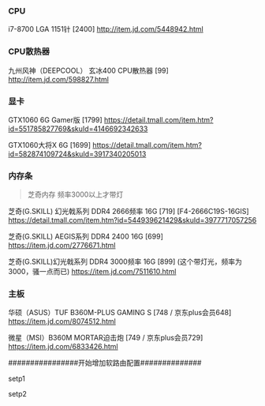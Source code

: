 ### CPU
i7-8700  LGA 1151针 [2400]
http://item.jd.com/5448942.html

### CPU散热器
九州风神（DEEPCOOL） 玄冰400 CPU散热器  [99]
http://item.jd.com/598827.html


### 显卡
GTX1060 6G Gamer版 [1799]
https://detail.tmall.com/item.htm?id=551785827769&skuId=4146692342633

GTX1060大将X 6G [1699]
https://detail.tmall.com/item.htm?id=582874109724&skuId=3917340205013


### 内存条
> 芝奇内存 频率3000以上才带灯

芝奇(G.SKILL) 幻光戟系列 DDR4 2666频率 16G [719] [F4-2666C19S-16GIS]
https://detail.tmall.com/item.htm?id=544939621429&skuId=3977717057256

芝奇(G.SKILL) AEGIS系列 DDR4 2400 16G  [699]
https://item.jd.com/2776671.html

芝奇(G.SKILL)幻光戟系列 DDR4 3000频率 16G [899]  (这个带灯光，频率为3000，骚一点而已)
https://item.jd.com/7511610.html


### 主板
华硕（ASUS）TUF B360M-PLUS GAMING S [748 / 京东plus会员648]
https://item.jd.com/8074512.html

微星（MSI）B360M MORTAR迫击炮 [749 / 京东plus会员729]
https://item.jd.com/6833426.html

################开始增加软路由配置##############


setp1

setp2

